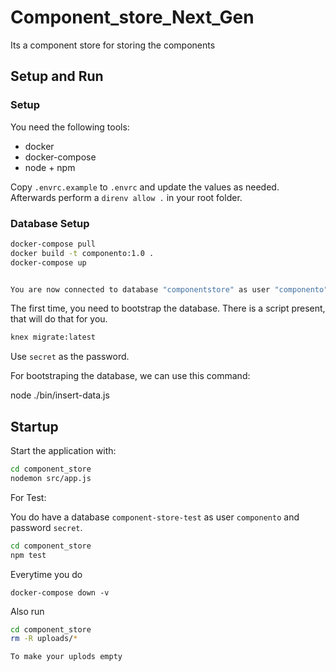# Component_store_Next_Gen
Its a component store for storing the components

## Setup and Run

### Setup

You need the following tools:

* docker
* docker-compose
* node + npm


Copy `.envrc.example` to `.envrc` and update the values as needed.
Afterwards perform a `direnv allow .` in your root folder.

### Database Setup

```bash
docker-compose pull
docker build -t componento:1.0 .
docker-compose up


You are now connected to database "componentstore" as user "componento".
```

The first time, you need to bootstrap the database. There is a script present, that will do that for you.
```bash
knex migrate:latest
```

Use `secret` as the password.

For bootstraping the database, we can use this command:

node ./bin/insert-data.js

## Startup

Start the application with:

```bash
cd component_store
nodemon src/app.js
```
For Test:

You do have a database `component-store-test` as user `componento` and password `secret`.

```bash
cd component_store
npm test
```

Everytime  you do 
```
docker-compose down -v
```
Also run
```bash
cd component_store
rm -R uploads/*

To make your uplods empty
```
